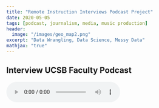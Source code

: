 ```yaml
---
title: "Remote Instruction Interviews Podcast Project"
date: 2020-05-05
tags: [podcast, journalism, media, music production]
header:
  image: "/images/geo_map2.png"
excerpt: "Data Wrangling, Data Science, Messy Data"
mathjax: "true"
---
```


## Interview UCSB Faculty Podcast

<audio controls>
  <audio source src="images/horst_interview 5-16-20.mp3" type="audio/mpeg"></audio>

<audio src="[images/horst_interview 5-16-20.mp3]" preload controls></audio>

In response to COVID-19, UCSB abruptly switched over to remote learning from inclassroom instruction. As part of the tech team responsible for this transition, I began capturing faculty experiences through podcast interviews.  This podcast series will be utilized this summer to prepare faculty who will be instructing Fall quarter. 
